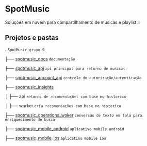 # SpotMusic
Soluções em nuvem para compartilhamento de musicas e playlist 🎶

 ## Projetos e pastas
. `SpotMusic-grupo-9`

├── [spotmusic_docs](https://github.com/spotmusic-grupo-9/spotmusic_docs)  `documentação`

├── [spotmusic_api](https://github.com/spotmusic-grupo-9/spotmusic_api)  `api principal para retorno de musicas`

├── [spotmusic_account_api](https://github.com/spotmusic-grupo-9/spotmusic_account_api) `controle de autorização/autenticação`

├── [spotmusic_insights](https://github.com/spotmusic-grupo-9/spotmusic_insights)

│   ├── api `retorno de recomendações com base no historico`

│   ├── worker `cria recomendações com base no historico`

├── [spotmusic_operations_woker](https://github.com/spotmusic-grupo-9/spotmusic_operations_woker) `conversão de texto em fala para enriquecimento de busca`

├── [spotmusic_mobile_android](https://github.com/spotmusic-grupo-9/spotmusic_mobile_android) `aplicativo mobile android`

├── [spotmusic_mobile_ios](https://github.com/spotmusic-grupo-9/spotmusic_mobile_ios) `aplicativo mobile ios`
